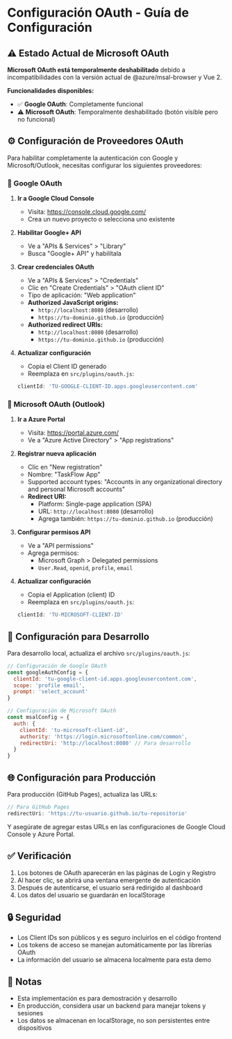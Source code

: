 # Configuración OAuth - Guía de Configuración

## ⚠️ Estado Actual de Microsoft OAuth

**Microsoft OAuth está temporalmente deshabilitado**
 debido a incompatibilidades con la versión actual de @azure/msal-browser y Vue 2.

**Funcionalidades disponibles:**

- ✅ **Google OAuth**:
Completamente funcional
- ⚠️ **Microsoft OAuth**: Temporalmente deshabilitado (botón visible pero no funcional)

## ⚙️ Configuración de Proveedores OAuth

Para habilitar completamente la autenticación con Google y Microsoft/Outlook, necesitas configurar los siguientes proveedores:

### 🔵 Google OAuth

1. **Ir a Google Cloud Console**

   - Visita: <https://console.cloud.google.com/>
   - Crea un nuevo proyecto o selecciona uno existente

2. **Habilitar Google+ API**
   - Ve a "APIs & Services" > "Library"
   - Busca "Google+ API" y habilítala

3. **Crear credenciales OAuth**
   - Ve a "APIs & Services" > "Credentials"
   - Clic en "Create Credentials" > "OAuth client ID"
   - Tipo de aplicación: "Web application"
   - **Authorized JavaScript origins:**
     - `http://localhost:8080` (desarrollo)
     - `https://tu-dominio.github.io` (producción)
   - **Authorized redirect URIs:**
     - `http://localhost:8080` (desarrollo)
     - `https://tu-dominio.github.io` (producción)

4. **Actualizar configuración**
   - Copia el Client ID generado
   - Reemplaza en `src/plugins/oauth.js`:

   ```javascript
   clientId: 'TU-GOOGLE-CLIENT-ID.apps.googleusercontent.com'
   ```

### 🔴 Microsoft OAuth (Outlook)

1. **Ir a Azure Portal**
   - Visita: <https://portal.azure.com/>
   - Ve a "Azure Active Directory" > "App registrations"

2. **Registrar nueva aplicación**
   - Clic en "New registration"
   - Nombre: "TaskFlow App"
   - Supported account types: "Accounts in any organizational directory and personal Microsoft accounts"
   - **Redirect URI:**
     - Platform: Single-page application (SPA)
     - URL: `http://localhost:8080` (desarrollo)
     - Agrega también: `https://tu-dominio.github.io` (producción)

3. **Configurar permisos API**
   - Ve a "API permissions"
   - Agrega permisos:
     - Microsoft Graph > Delegated permissions
     - `User.Read`, `openid`, `profile`, `email`

4. **Actualizar configuración**
   - Copia el Application (client) ID
   - Reemplaza en `src/plugins/oauth.js`:

   ```javascript
   clientId: 'TU-MICROSOFT-CLIENT-ID'
   ```

## 🚀 Configuración para Desarrollo

Para desarrollo local, actualiza el archivo `src/plugins/oauth.js`:

```javascript
// Configuración de Google OAuth
const googleAuthConfig = {
  clientId: 'tu-google-client-id.apps.googleusercontent.com',
  scope: 'profile email',
  prompt: 'select_account'
}

// Configuración de Microsoft OAuth
const msalConfig = {
  auth: {
    clientId: 'tu-microsoft-client-id',
    authority: 'https://login.microsoftonline.com/common',
    redirectUri: 'http://localhost:8080' // Para desarrollo
  }
}
```

## 🌐 Configuración para Producción

Para producción (GitHub Pages), actualiza las URLs:

```javascript
// Para GitHub Pages
redirectUri: 'https://tu-usuario.github.io/tu-repositorio'
```

Y asegúrate de agregar estas URLs en las configuraciones de Google Cloud Console y Azure Portal.

## ✅ Verificación

1. Los botones de OAuth aparecerán en las páginas de Login y Registro
2. Al hacer clic, se abrirá una ventana emergente de autenticación
3. Después de autenticarse, el usuario será redirigido al dashboard
4. Los datos del usuario se guardarán en localStorage

## 🔒 Seguridad

- Los Client IDs son públicos y es seguro incluirlos en el código frontend
- Los tokens de acceso se manejan automáticamente por las librerías OAuth
- La información del usuario se almacena localmente para esta demo

## 📝 Notas

- Esta implementación es para demostración y desarrollo
- En producción, considera usar un backend para manejar tokens y sesiones
- Los datos se almacenan en localStorage, no son persistentes entre dispositivos
